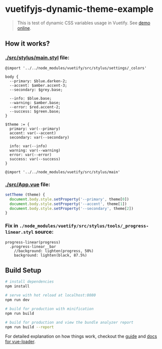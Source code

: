 # vuetifyjs-dynamic-theme-example

> This is test of dynamic CSS variables usage in Vuetify. See [demo online](https://darosh.github.io/vuetifyjs-dynamic-theme-example/dist/).

## How it works?

### [./src/stylus/main.styl](./src/stylus/main.styl) file:

```styl
@import '../../node_modules/vuetify/src/stylus/settings/_colors'

body {
  --primary: $blue.darken-2;
  --accent: $amber.accent-3;
  --secondary: $grey.base;

  --info: $blue.base;
  --warning: $amber.base;
  --error: $red.accent-2;
  --success: $green.base;
}

$theme := {
  primary: var(--primary)
  accent: var(--accent)
  secondary: var(--secondary)

  info: var(--info)
  warning: var(--warning)
  error: var(--error)
  success: var(--success)
}

@import '../../node_modules/vuetify/src/stylus/main'
```

### [./src/App.vue](./src/App.vue) file:

```js
setTheme (theme) {
  document.body.style.setProperty('--primary', theme[0])
  document.body.style.setProperty('--accent', theme[1])
  document.body.style.setProperty('--secondary', theme[2])
}
```

### Fix in ```./node_modules/vuetify/src/stylus/tools/_progress-linear.styl``` source:

```styl
progress-linear(progress)
  .progress-linear__bar
    //background: lighten(progress, 50%)
    background: lighten(black, 87.5%)
```

## Build Setup

``` bash
# install dependencies
npm install

# serve with hot reload at localhost:8080
npm run dev

# build for production with minification
npm run build

# build for production and view the bundle analyzer report
npm run build --report
```

For detailed explanation on how things work, checkout the [guide](http://vuejs-templates.github.io/webpack/) and [docs for vue-loader](http://vuejs.github.io/vue-loader).
